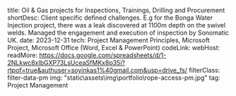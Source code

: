 title: Oil & Gas projects for Inspections, Trainings, Drilling and Procurement
shortDesc: Client specific defined challenges. E.g for the Bonga Water Injection project, there was a leak discovered at 1100m depth on the swivel welds. Managed the engagement and execution of inspection by Sonomatic UK.
date: 2023-12-31
tech: Project Management Principles, Microsoft Project, Microsoft Office (Word, Excel & PowerPoint)
codeLink: 
webHost: 
readMore: https://docs.google.com/spreadsheets/d/1-2NLkwc8xIbGXP73LsUceaSfMKx8p35i?rtpof=true&authuser=soyinkas1%40gmail.com&usp=drive_fs/
filterClass: filter-data-pm
img: "static\\assets\\img\\portfolio\\rope-access-pm.jpg"
tag: Project Management

